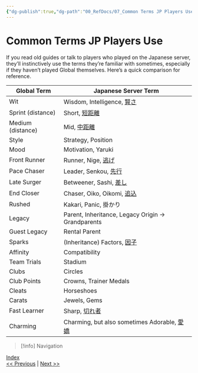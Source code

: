 ```yaml
---
{"dg-publish":true,"dg-path":"00_RefDocs/07_Common Terms JP Players Use.md","permalink":"/00-ref-docs/07-common-terms-jp-players-use/","created":"2025-07-21T15:02:40.847+07:00","updated":"2025-07-21T15:06:50.022+07:00"}
---
```


# Common Terms JP Players Use

If you read old guides or talk to players who played on the Japanese server, they’ll instinctively use the terms they’re familiar with sometimes, especially if they haven’t played Global themselves. Here’s a quick comparison for reference.

| Global Term       | Japanese Server Term                                                                             |
| ----------------- | ------------------------------------------------------------------------------------------------ |
| Wit               | Wisdom, Intelligence, [賢さ](https://jisho.org/word/%E8%B3%A2%E3%81%84)                            |
| Sprint (distance) | Short, [短距離](https://jisho.org/word/%E7%9F%AD%E8%B7%9D%E9%9B%A2)                                 |
| Medium (distance) | Mid, [中距離](https://jisho.org/word/%E4%B8%AD%E8%B7%9D%E9%9B%A2)                                   |
| Style             | Strategy, Position                                                                               |
| Mood              | Motivation, Yaruki                                                                               |
| Front Runner      | Runner, Nige, [逃げ](https://jisho.org/word/%E9%80%83%E3%81%92%E9%A6%AC)                           |
| Pace Chaser       | Leader, Senkou, [先行](https://jisho.org/word/%E5%85%88%E8%A1%8C)                                  |
| Late Surger       | Betweener, Sashi, [差し](https://jisho.org/word/%E5%B7%AE%E3%81%97%E9%A6%AC)                       |
| End Closer        | Chaser, Oiko, Oikomi, [追込](https://jisho.org/word/%E8%BF%BD%E3%81%84%E8%BE%BC%E3%81%BF%E9%A6%AC) |
| Rushed            | Kakari, Panic, 掛かり                                                                               |
| Legacy            | Parent, Inheritance, Legacy Origin -> Grandparents                                               |
| Guest Legacy      | Rental Parent                                                                                    |
| Sparks            | (Inheritance) Factors, [因子](https://jisho.org/word/%E5%9B%A0%E5%AD%90)                           |
| Affinity          | Compatibility                                                                                    |
| Team Trials       | Stadium                                                                                          |
| Clubs             | Circles                                                                                          |
| Club Points       | Crowns, Trainer Medals                                                                           |
| Cleats            | Horseshoes                                                                                       |
| Carats            | Jewels, Gems                                                                                     |
| Fast Learner      | Sharp, [切れ者](https://jisho.org/word/%E5%88%87%E3%82%8C%E8%80%85)                                 |
| Charming          | Charming, but also sometimes Adorable, [愛嬌](https://jisho.org/word/%E6%84%9B%E5%AC%8C)           |
> [!info] Navigation
<p><span><a data-tooltip-position="top" aria-label="00_News" data-href="00_News" href="00_News" class="internal-link" target="_blank" rel="noopener nofollow">Index</a><br>
<a data-tooltip-position="top" aria-label="06_Gacha" data-href="06_Gacha" href="06_Gacha" class="internal-link" target="_blank" rel="noopener nofollow">&lt;&lt; Previous</a> | <a data-tooltip-position="top" aria-label="08_Frequently Asked Questions" data-href="08_Frequently Asked Questions" href="08_Frequently Asked Questions" class="internal-link" target="_blank" rel="noopener nofollow">Next &gt;&gt;</a></span></p>
